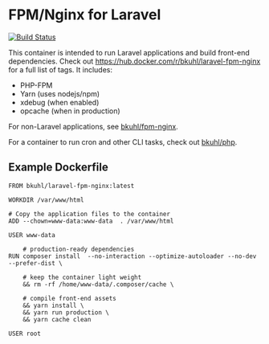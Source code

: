 # FPM/Nginx for Laravel

[![Build Status](https://travis-ci.org/bkuhl/laravel-fpm-nginx.svg?branch=master)](https://travis-ci.org/bkuhl/laravel-fpm-nginx)

This container is intended to run Laravel applications and build front-end dependencies.  Check out https://hub.docker.com/r/bkuhl/laravel-fpm-nginx for a full list of tags.  It includes:
 
 * PHP-FPM
 * Yarn (uses nodejs/npm)
 * xdebug (when enabled)
 * opcache (when in production)
   
For non-Laravel applications, see [bkuhl/fpm-nginx](https://github.com/bkuhl/fpm-nginx).

For a container to run cron and other CLI tasks, check out [bkuhl/php](https://github.com/bkuhl/php).

## Example Dockerfile

```
FROM bkuhl/laravel-fpm-nginx:latest

WORKDIR /var/www/html

# Copy the application files to the container
ADD --chown=www-data:www-data  . /var/www/html

USER www-data

    # production-ready dependencies
RUN composer install  --no-interaction --optimize-autoloader --no-dev --prefer-dist \

    # keep the container light weight
    && rm -rf /home/www-data/.composer/cache \
    
    # compile front-end assets
    && yarn install \
    && yarn run production \
    && yarn cache clean

USER root
```
